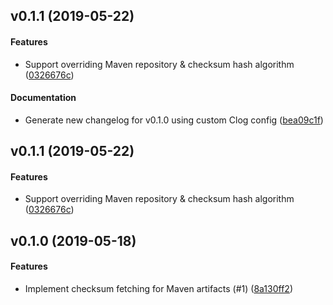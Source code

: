 <a name="v0.1.1"></a>
## v0.1.1 (2019-05-22)


#### Features

*   Support overriding Maven repository & checksum hash algorithm ([0326676c](0326676c))

#### Documentation

*   Generate new changelog for v0.1.0 using custom Clog config ([bea09c1f](bea09c1f))



<a name="v0.1.1"></a>
## v0.1.1 (2019-05-22)


#### Features

*   Support overriding Maven repository & checksum hash algorithm ([0326676c](0326676c))



<a name="v0.1.0"></a>
## v0.1.0 (2019-05-18)


#### Features

*   Implement checksum fetching for Maven artifacts (#1) ([8a130ff2](8a130ff2))

